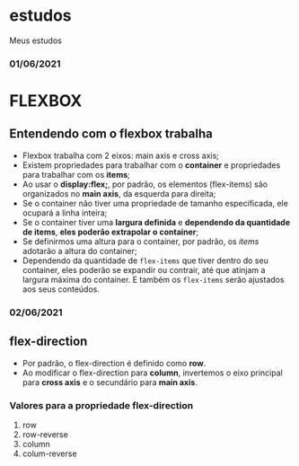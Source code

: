 # estudos
 Meus estudos

### 01/06/2021

# FLEXBOX

## Entendendo com o flexbox trabalha

- Flexbox trabalha com 2 eixos: main axis e cross axis;
- Existem propriedades para trabalhar com o **container** e propriedades para trabalhar com os **items**;
- Ao usar o **display:flex;**, por padrão, os elementos (flex-items) são organizados no **main axis**, da esquerda para direita;
- Se o container não tiver uma propriedade de tamanho especificada, ele ocupará a linha inteira;
- Se o container tiver uma **largura definida** e **dependendo da quantidade de items**, **eles poderão extrapolar o container**;
- Se definirmos uma altura para o container, por padrão, os *items* adotarão a altura do container;
- Dependendo da quantidade de `flex-items` que tiver dentro do seu container, eles poderão se expandir ou contrair, até que atinjam a largura máxima do container. E também os `flex-items` serão ajustados aos seus conteúdos.


### 02/06/2021

## flex-direction

- Por padrão, o flex-direction é definido como **row**.
- Ao modificar o flex-direction para **column**, invertemos o eixo principal para **cross axis** e o secundário para **main axis**.

### Valores para a propriedade flex-direction

1. row
2. row-reverse
3. column
4. colum-reverse